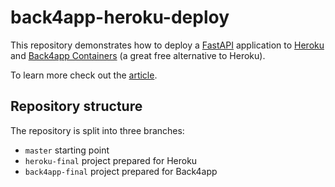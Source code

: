 # back4app-heroku-deploy

This repository demonstrates how to deploy a [FastAPI](https://fastapi.tiangolo.com/lo/) application to [Heroku](https://www.heroku.com/) and [Back4app Containers](https://www.back4app.com/container-as-a-service-caas) (a great free alternative to Heroku).

To learn more check out the [article](#).

## Repository structure

The repository is split into three branches:

- `master` starting point
- `heroku-final` project prepared for Heroku
- `back4app-final` project prepared for Back4app
